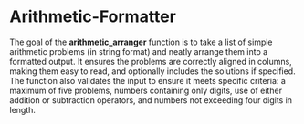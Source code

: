 # Arithmetic-Formatter
The goal of the **arithmetic_arranger** function is to take a list of simple arithmetic problems (in string format) and neatly arrange them into a formatted output. It ensures the problems are correctly aligned in columns, making them easy to read, and optionally includes the solutions if specified. The function also validates the input to ensure it meets specific criteria: a maximum of five problems, numbers containing only digits, use of either addition or subtraction operators, and numbers not exceeding four digits in length.
